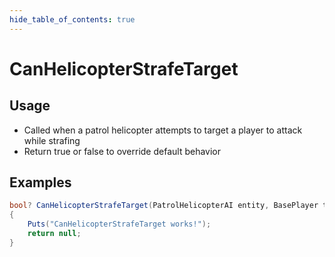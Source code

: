 ```yaml
---
hide_table_of_contents: true
---
```


# CanHelicopterStrafeTarget

## Usage

* Called when a patrol helicopter attempts to target a player to attack while strafing
* Return true or false to override default behavior

## Examples

```csharp title=""
bool? CanHelicopterStrafeTarget(PatrolHelicopterAI entity, BasePlayer target)
{
    Puts("CanHelicopterStrafeTarget works!");
    return null;
}
```
